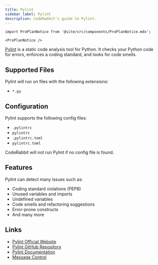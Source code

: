 ```yaml
---
title: Pylint
sidebar_label: Pylint
description: CodeRabbit's guide to Pylint.
---
```


```mdx-code-block
import ProPlanNotice from '@site/src/components/ProPlanNotice.mdx';

<ProPlanNotice />
```

[Pylint](https://pylint.pycqa.org/) is a static code analysis tool for Python. It checks your Python code for errors, enforces a coding standard, and looks for code smells.

## Supported Files

Pylint will run on files with the following extensions:

- `*.py`

## Configuration

Pylint supports the following config files:

- `.pylintrc`
- `pylintrc`
- `.pylintrc.toml`
- `pylintrc.toml`

CodeRabbit will not run Pylint if no config file is found.

## Features

Pylint can detect many issues such as:

- Coding standard violations (PEP8)
- Unused variables and imports
- Undefined variables
- Code smells and refactoring suggestions
- Error-prone constructs
- And many more

## Links

- [Pylint Official Website](https://pylint.pycqa.org/)
- [Pylint GitHub Repository](https://github.com/pylint-dev/pylint)
- [Pylint Documentation](https://pylint.pycqa.org/en/latest/)
- [Message Control](https://pylint.pycqa.org/en/latest/user_guide/message-control.html)
